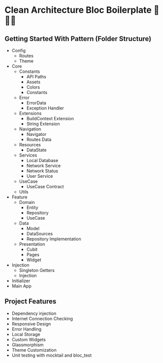 # Clean Architecture Bloc Boilerplate 🚀🚀🚀

## Getting Started With Pattern (Folder Structure)

- Config
  - Routes
  - Theme
- Core
  - Constants
    - API Paths
    - Assets
    - Colors
    - Constants
  - Error
    - ErrorData
    - Exception Handler
  - Extensions
    - BuildContext Extension
    - String Extension
  - Navigation
    - Navigator
    - Routes Data
  - Resources
    - DataState
  - Services
    - Local Database
    - Network Service
    - Network Status
    - User Service
  - UseCase
    - UseCase Contract
  - Utils
- Feature
  - Domain
    - Entity
    - Repository
    - UseCase
  - Data
    - Model
    - DataSources
    - Repository Implementation
  - Presentation
    - Cubit
    - Pages
    - Widget
- Injection
  - Singleton Getters
  - Injection
- Initializer
- Main App

## Project Features

- Dependency injection
- Internet Connection Checking
- Responsive Design
- Error Handling
- Local Storage
- Custom Widgets
- Glassmorphism
- Theme Customization
- Unit testing with mocktail and bloc_test
